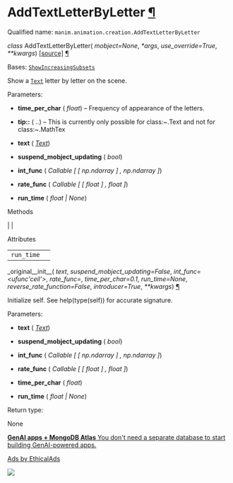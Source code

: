 # AddTextLetterByLetter [¶](https://docs.manim.community/en/stable/reference/manim.animation.creation.AddTextLetterByLetter.html\#addtextletterbyletter "Link to this heading")

Qualified name: `manim.animation.creation.AddTextLetterByLetter`

_class_ AddTextLetterByLetter( _mobject=None_, _\*args_, _use\_override=True_, _\*\*kwargs_) [\[source\]](https://docs.manim.community/en/stable/_modules/manim/animation/creation.html#AddTextLetterByLetter) [¶](https://docs.manim.community/en/stable/reference/manim.animation.creation.AddTextLetterByLetter.html#manim.animation.creation.AddTextLetterByLetter "Link to this definition")

Bases: [`ShowIncreasingSubsets`](https://docs.manim.community/en/stable/reference/manim.animation.creation.ShowIncreasingSubsets.html#manim.animation.creation.ShowIncreasingSubsets "manim.animation.creation.ShowIncreasingSubsets")

Show a [`Text`](https://docs.manim.community/en/stable/reference/manim.mobject.text.text_mobject.Text.html#manim.mobject.text.text_mobject.Text "manim.mobject.text.text_mobject.Text") letter by letter on the scene.

Parameters:

- **time\_per\_char** ( _float_) – Frequency of appearance of the letters.

- **tip::** ( _.._) – This is currently only possible for class:~.Text and not for class:~.MathTex

- **text** ( [_Text_](https://docs.manim.community/en/stable/reference/manim.mobject.text.text_mobject.Text.html#manim.mobject.text.text_mobject.Text "manim.mobject.text.text_mobject.Text"))

- **suspend\_mobject\_updating** ( _bool_)

- **int\_func** ( _Callable_ _\[_ _\[_ _np.ndarray_ _\]_ _,_ _np.ndarray_ _\]_)

- **rate\_func** ( _Callable_ _\[_ _\[_ _float_ _\]_ _,_ _float_ _\]_)

- **run\_time** ( _float_ _\|_ _None_)


Methods

|
|

Attributes

|     |     |
| --- | --- |
| `run_time` |  |

\_original\_\_init\_\_( _text_, _suspend\_mobject\_updating=False_, _int\_func=<ufunc'ceil'>_, _rate\_func=<functionlinear>_, _time\_per\_char=0.1_, _run\_time=None_, _reverse\_rate\_function=False_, _introducer=True_, _\*\*kwargs_) [¶](https://docs.manim.community/en/stable/reference/manim.animation.creation.AddTextLetterByLetter.html#manim.animation.creation.AddTextLetterByLetter._original__init__ "Link to this definition")

Initialize self. See help(type(self)) for accurate signature.

Parameters:

- **text** ( [_Text_](https://docs.manim.community/en/stable/reference/manim.mobject.text.text_mobject.Text.html#manim.mobject.text.text_mobject.Text "manim.mobject.text.text_mobject.Text"))

- **suspend\_mobject\_updating** ( _bool_)

- **int\_func** ( _Callable_ _\[_ _\[_ _np.ndarray_ _\]_ _,_ _np.ndarray_ _\]_)

- **rate\_func** ( _Callable_ _\[_ _\[_ _float_ _\]_ _,_ _float_ _\]_)

- **time\_per\_char** ( _float_)

- **run\_time** ( _float_ _\|_ _None_)


Return type:

None

[**GenAI apps + MongoDB Atlas** You don't need a separate database to start building GenAI-powered apps.](https://server.ethicalads.io/proxy/click/8271/019600e5-fe9b-7120-9d6d-6894d81ab65c/)

[Ads by EthicalAds](https://www.ethicalads.io/advertisers/?ref=ea-text)

![](https://server.ethicalads.io/proxy/view/8271/019600e5-fe9b-7120-9d6d-6894d81ab65c/)